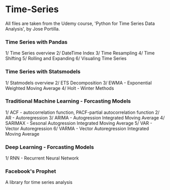 # Time-Series
All files are taken from the Udemy course, 'Python for Time Series Data Analysis', by Jose Portilla.

### Time Series with Pandas
1/ Time Series overview
2/ DateTime Index
3/ Time Resampling
4/ Time Shifting
5/ Rolling and Expanding
6/ Visualing Time Series

### Time Series with Statsmodels
1/ Statmodels overview
2/ ETS Decomposition
3/ EWMA - Exponential Weighted Moving Average
4/ Holt - Winter Methods

### Traditional Machine Learning - Forcasting Models
1/ ACF - autocorrelation function, PACF-partial autocorrelation function
2/ AR - Autoregression
3/ ARIMA - Autogression Integrated Moving Average
4/ SARIMAX - Sesonal Autogression Integrated Moving Average
5/ VAR - Vector Autoregression
6/ VARMA - Vector Autoregression Integrated Moving Average

### Deep Learning - Forcasting Models
1/ RNN - Recurrent Neural Network

### Facebook's Prophet
A library for time series analysis
